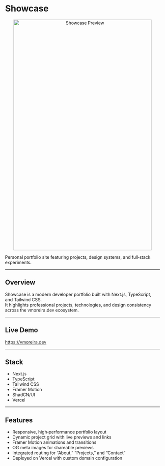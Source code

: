 # Showcase

<p align="center">
<img width="450" height="750" alt="Showcase Preview" src="https://github.com/user-attachments/assets/cbde7e1c-f7c7-46b1-ae2c-eca562f52cf2" />
</p>

Personal portfolio site featuring projects, design systems, and full‑stack experiments.

---

## Overview

Showcase is a modern developer portfolio built with Next.js, TypeScript, and Tailwind CSS.  
It highlights professional projects, technologies, and design consistency across the vmoreira.dev ecosystem.

---

## Live Demo

https://vmoreira.dev

---

## Stack

- Next.js
- TypeScript  
- Tailwind CSS  
- Framer Motion  
- ShadCN/UI  
- Vercel

---

## Features

- Responsive, high‑performance portfolio layout  
- Dynamic project grid with live previews and links  
- Framer Motion animations and transitions  
- OG meta images for shareable previews  
- Integrated routing for “About,” “Projects,” and “Contact”  
- Deployed on Vercel with custom domain configuration
